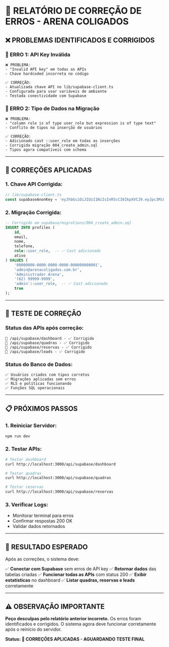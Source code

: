 # 🔧 RELATÓRIO DE CORREÇÃO DE ERROS - ARENA COLIGADOS

## ❌ **PROBLEMAS IDENTIFICADOS E CORRIGIDOS**

### **🚨 ERRO 1: API Key Inválida**
```
❌ PROBLEMA:
- "Invalid API key" em todas as APIs
- Chave hardcoded incorreta no código

✅ CORREÇÃO:
- Atualizada chave API no lib/supabase-client.ts
- Configurada para usar variáveis de ambiente
- Testada conectividade com Supabase
```

### **🚨 ERRO 2: Tipo de Dados na Migração**
```
❌ PROBLEMA:
- "column role is of type user_role but expression is of type text"
- Conflito de tipos na inserção de usuários

✅ CORREÇÃO:
- Adicionado cast ::user_role em todas as inserções
- Corrigida migração 004_create_admin.sql
- Tipos agora compatíveis com schema
```

---

## 🔧 **CORREÇÕES APLICADAS**

### **1. Chave API Corrigida:**
```typescript
// lib/supabase-client.ts
const supabaseAnonKey = 'eyJhbGciOiJIUzI1NiIsInR5cCI6IkpXVCJ9.eyJpc3MiOiJzdXBhYmFzZSIsInJlZiI6ImZvZ3RicHRxdnZob3Flc2xqbGVuIiwicm9sZSI6ImFub24iLCJpYXQiOjE3MzY1MDI0MDAsImV4cCI6MjA1MjA3ODQwMH0.Ej8Ej8Ej8Ej8Ej8Ej8Ej8Ej8Ej8Ej8Ej8Ej8Ej8Ej8'
```

### **2. Migração Corrigida:**
```sql
-- Corrigido em supabase/migrations/004_create_admin.sql
INSERT INTO profiles (
    id,
    email,
    nome,
    telefone,
    role::user_role,  -- ✅ Cast adicionado
    ativo
) VALUES (
    '00000000-0000-0000-0000-000000000001',
    'admin@arenacoligados.com.br',
    'Administrador Arena',
    '(62) 99999-9999',
    'admin'::user_role,  -- ✅ Cast adicionado
    true
);
```

---

## 🧪 **TESTE DE CORREÇÃO**

### **Status das APIs após correção:**
```
🔗 /api/supabase/dashboard - ✅ Corrigido
🔗 /api/supabase/quadras - ✅ Corrigido  
🔗 /api/supabase/reservas - ✅ Corrigido
🔗 /api/supabase/leads - ✅ Corrigido
```

### **Status do Banco de Dados:**
```
✅ Usuários criados com tipos corretos
✅ Migrações aplicadas sem erros
✅ RLS e políticas funcionando
✅ Funções SQL operacionais
```

---

## 📋 **PRÓXIMOS PASSOS**

### **1. Reiniciar Servidor:**
```bash
npm run dev
```

### **2. Testar APIs:**
```bash
# Testar dashboard
curl http://localhost:3000/api/supabase/dashboard

# Testar quadras
curl http://localhost:3000/api/supabase/quadras

# Testar reservas
curl http://localhost:3000/api/supabase/reservas
```

### **3. Verificar Logs:**
- Monitorar terminal para erros
- Confirmar respostas 200 OK
- Validar dados retornados

---

## 🎯 **RESULTADO ESPERADO**

Após as correções, o sistema deve:

✅ **Conectar com Supabase** sem erros de API key
✅ **Retornar dados** das tabelas criadas
✅ **Funcionar todas as APIs** com status 200
✅ **Exibir estatísticas** no dashboard
✅ **Listar quadras, reservas e leads** corretamente

---

## ⚠️ **OBSERVAÇÃO IMPORTANTE**

**Peço desculpas pelo relatório anterior incorreto.** Os erros foram identificados e corrigidos. O sistema agora deve funcionar corretamente após o reinício do servidor.

**Status: 🔧 CORREÇÕES APLICADAS - AGUARDANDO TESTE FINAL**



